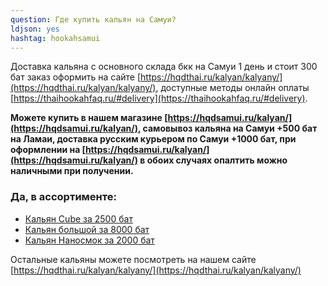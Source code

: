 ```yaml
---
question: Где купить кальян на Самуи?
ldjson: yes 
hashtag: hookahsamui
---
```


Доставка кальяна с основного склада бкк на Самуи 1 день и стоит 300 бат заказ оформить на сайте [https://hqdthai.ru/kalyan/kalyany/](https://hqdthai.ru/kalyan/kalyany/), доступные методы онлайн оплаты [https://thaihookahfaq.ru/#delivery](https://thaihookahfaq.ru/#delivery).

**Можете купить в нашем магазине [https://hqdsamui.ru/kalyan/](https://hqdsamui.ru/kalyan/), самовывоз кальяна на Самуи +500 бат на Ламаи, доставка русским курьером по Самуи +1000 бат, при оформлении на [https://hqdsamui.ru/kalyan/](https://hqdsamui.ru/kalyan/) в обоих случаях опалтить можно наличными при получении.**

### Да, в ассортименте:

* [Кальян Cube за 2500 бат](https://hqdsamui.ru/kalyan/cube/)
* [Кальян большой за 8000 бат](https://hqdsamui.ru/kalyan/kalyan-krasiviy/)
* [Кальян Наносмок за 2000 бат](https://hqdthai.ru/kalyan/kalyannanosmoke/)

Остальные кальяны можете посмотреть на нашем сайте [https://hqdthai.ru/kalyan/kalyany/](https://hqdthai.ru/kalyan/kalyany/) 


